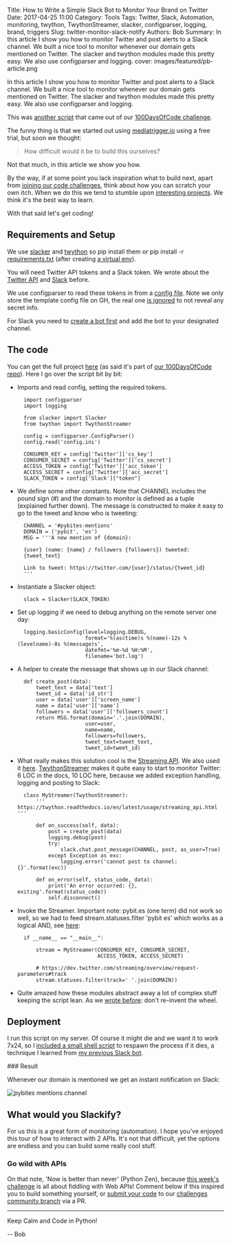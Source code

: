 Title: How to Write a Simple Slack Bot to Monitor Your Brand on Twitter
Date: 2017-04-25 11:00
Category: Tools
Tags: Twitter, Slack, Automation, monitoring, twython, TwythonStreamer, slacker, configparser, logging, brand, triggers
Slug: twitter-monitor-slack-notify
Authors: Bob
Summary: In this article I show you how to monitor Twitter and post alerts to a Slack channel. We built a nice tool to monitor whenever our domain gets mentioned on Twitter. The slacker and twython modules made this pretty easy. We also use configparser and logging.
cover: images/featured/pb-article.png

In this article I show you how to monitor Twitter and post alerts to a Slack channel. We built a nice tool to monitor whenever our domain gets mentioned on Twitter. The slacker and twython modules made this pretty easy. We also use configparser and logging.

This was [another script](https://twitter.com/pybites/status/854432856386420736) that came out of our [100DaysOfCode challenge](http://pybit.es/special-100days.html). 

The funny thing is that we started out using [mediatrigger.io](https://www.mediatrigger.io/) using a free trial, but soon we thought: 

> How difficult would it be to build this ourselves?

Not that much, in this article we show you how. 

By the way, if at some point you lack inspiration what to build next, apart from [joining our code challenges](http://pybit.es/pages/challenges.html), think about how you can scratch your own itch. When we do this we tend to stumble upon [interesting projects](http://pybit.es/flask-api-part2.html). We think it's the best way to learn.

With that said let's get coding!

## Requirements and Setup

We use [slacker](https://pypi.python.org/pypi/slacker/) and [twython](https://pypi.python.org/pypi/twython) so pip install them or pip install -r [requirements.txt](https://github.com/pybites/100DaysOfCode/blob/master/020/requirements.txt) (after creating [a virtual env](http://pybit.es/the-beauty-of-virtualenv.html)).

You will need Twitter API tokens and a Slack token. We wrote about the [Twitter API](http://pybit.es/tag/twitterapi.html) and [Slack](http://pybit.es/tag/slack.html) before. 

We use configparser to read these tokens in from a [config file](https://github.com/pybites/100DaysOfCode/blob/master/020/config.ini-example). Note we only store the template config file on GH, the real one [is ignored](https://github.com/pybites/100DaysOfCode/blob/master/020/.gitignore) to not reveal any secret info.

For Slack you need to [create a bot first](https://julbob.slack.com/apps/new/A0F7YS25R-bots) and add the bot to your designated channel.

## The code

You can get the full project [here](https://github.com/pybites/100DaysOfCode/tree/master/020) (as said it's part of [our 100DaysOfCode repo](https://github.com/pybites/100DaysOfCode)). Here I go over the script bit by bit:

* Imports and read config, setting the required tokens. 

		import configparser
		import logging

		from slacker import Slacker
		from twython import TwythonStreamer

		config = configparser.ConfigParser()
		config.read('config.ini')

		CONSUMER_KEY = config['Twitter']['cs_key']
		CONSUMER_SECRET = config['Twitter']['cs_secret']
		ACCESS_TOKEN = config['Twitter']['acc_token']
		ACCESS_SECRET = config['Twitter']['acc_secret']
		SLACK_TOKEN = config['Slack']["token"]

* We define some other constants. Note that CHANNEL includes the pound sign (#) and the domain to monitor is defined as a tuple (explained further down). The message is constructed to make it easy to go to the tweet and know who is tweeting:

		CHANNEL = '#pybites-mentions'
		DOMAIN = ('pybit', 'es')
		MSG = '''A new mention of {domain}:

		{user} (name: {name} / followers {followers}) tweeted:
		{tweet_text}

		Link to tweet: https://twitter.com/{user}/status/{tweet_id}
		'''

* Instantiate a Slacker object:

		slack = Slacker(SLACK_TOKEN)

* Set up logging if we need to debug anything on the remote server one day:

		logging.basicConfig(level=logging.DEBUG,
							format='%(asctime)s %(name)-12s %(levelname)-8s %(message)s',
							datefmt='%m-%d %H:%M',
							filename='bot.log')


* A helper to create the message that shows up in our Slack channel: 

		def create_post(data):
			tweet_text = data['text']
			tweet_id = data['id_str']
			user = data['user']['screen_name']
			name = data['user']['name']
			followers = data['user']['followers_count']
			return MSG.format(domain='.'.join(DOMAIN),
							user=user,
							name=name,
							followers=followers,
							tweet_text=tweet_text,
							tweet_id=tweet_id)

* What really makes this solution cool is the [Streaming API](https://dev.twitter.com/streaming/overview). We also used it [here](http://pybit.es/codechallenge07.html). [TwythonStreamer](https://twython.readthedocs.io/en/latest/usage/streaming_api.html) makes it quite easy to start to monitor Twitter: 6 LOC in the docs, 10 LOC here, because we added exception handling, logging and posting to Slack:

		class MyStreamer(TwythonStreamer):
			''' https://twython.readthedocs.io/en/latest/usage/streaming_api.html '''

			def on_success(self, data):
				post = create_post(data)
				logging.debug(post)
				try:
					slack.chat.post_message(CHANNEL, post, as_user=True)
				except Exception as exc:
					logging.error('cannot post to channel: {}'.format(exc))

			def on_error(self, status_code, data):
				print('An error occurred: {}, exiting'.format(status_code))
				self.disconnect()

* Invoke the Streamer. Important note: pybit.es (one term) did not work so well, so we had to feed stream.statuses.filter 'pybit es' which works as a logical AND, see [here](https://dev.twitter.com/streaming/overview/request-parameters#track):

		if __name__ == "__main__":

			stream = MyStreamer(CONSUMER_KEY, CONSUMER_SECRET,
								ACCESS_TOKEN, ACCESS_SECRET)

			# https://dev.twitter.com/streaming/overview/request-parameters#track
			stream.statuses.filter(track=' '.join(DOMAIN))

* Quite amazed how these modules abstract away a lot of complex stuff keeping the script lean. As we [wrote before](http://pybit.es/py-mistakes.html): don't re-invent the wheel.

## Deployment

I run this script on my server. Of course it might die and we want it to work 7x24, so I [included a small shell script](https://github.com/pybites/100DaysOfCode/blob/master/020/bot.sh) to respawn the process if it dies, a technique I learned from [my previous Slack bot](http://pybit.es/simple-chatbot.html).

### Result

Whenever our domain is mentioned we get an instant notification on Slack:

![pybites mentions channel]({filename}/images/pybites-mentions.png)

## What would you Slackify? 

For us this is a great form of monitoring (automation). I hope you've enjoyed this tour of how to interact with 2 APIs. It's not that difficult, yet the options are endless and you can build some really cool stuff.

### Go wild with APIs

On that note, 'Now is better than never' (Python Zen), because [this week's challenge](http://pybit.es/codechallenge16.html) is all about fiddling with Web APIs! Comment below if this inspired you to build something yourself, or [submit your code](https://github.com/pybites/challenges/blob/master/INSTALL.md) to our [challenges community branch](https://github.com/pybites/challenges/tree/community) via a PR.

---

Keep Calm and Code in Python!

-- Bob
